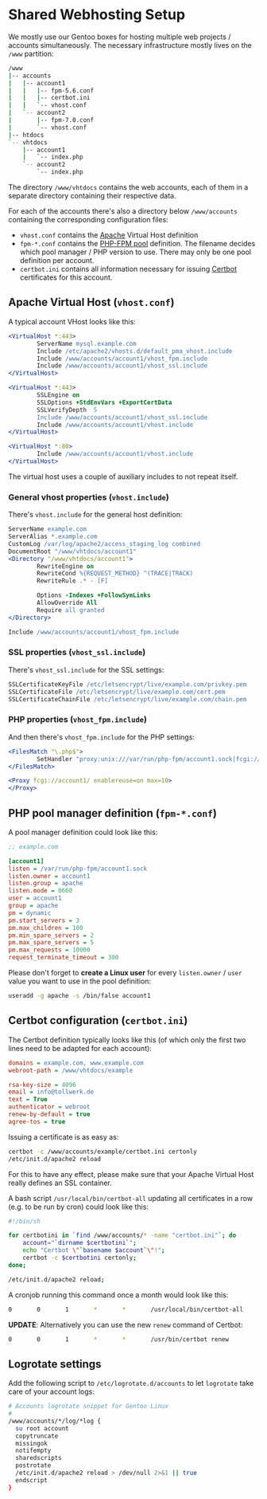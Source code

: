Shared Webhosting Setup
=======================

We mostly use our Gentoo boxes for hosting multiple web projects / accounts simultaneously. The necessary infrastructure mostly lives on the `/www` partition:

```sh
/www
|-- accounts
|   |-- account1
|   |   |-- fpm-5.6.conf
|   |   |-- certbot.ini
|   |   `-- vhost.conf
|   `-- account2
|       |-- fpm-7.0.conf
|       `-- vhost.conf
|-- htdocs
`-- vhtdocs
    |-- account1
    |   `-- index.php
    `-- account2
        `-- index.php
```

The directory `/www/vhtdocs` contains the web accounts, each of them in a separate directory containing their respective data.

For each of the accounts there's also a directory below `/www/accounts` containing the corresponding configuration files:

* `vhost.conf` contains the [Apache](../04_Software/05_Apache-PHP.md#installation) Virtual Host definition
* `fpm-*.conf` contains the [PHP-FPM pool](../04_Software/05_Apache-PHP.md#php-pool-manager-configuration) definition. The filename decides which pool manager / PHP version to use. There may only be one pool definition per account.
* `certbot.ini` contains all information necessary for issuing [Certbot](../04_Software/06_Certbot.md) certificates for this account.

Apache Virtual Host (`vhost.conf`)
----------------------------------

A typical account VHost looks like this:

```apache
<VirtualHost *:443>
        ServerName mysql.example.com
        Include /etc/apache2/vhosts.d/default_pma_vhost.include
        Include /www/accounts/account1/vhost_fpm.include
        Include /www/accounts/account1/vhost_ssl.include
</VirtualHost>

<VirtualHost *:443>
        SSLEngine on
        SSLOptions +StdEnvVars +ExportCertData
        SSLVerifyDepth  5
        Include /www/accounts/account1/vhost_ssl.include
        Include /www/accounts/account1/vhost.include
</VirtualHost>

<VirtualHost *:80>
        Include /www/accounts/account1/vhost.include
</VirtualHost>
```

The virtual host uses a couple of auxiliary includes to not repeat itself.

### General vhost properties (`vhost.include`)

There's `vhost.include` for the general host definition:

```Apache
ServerName example.com
ServerAlias *.example.com
CustomLog /var/log/apache2/access_staging_log combined
DocumentRoot "/www/vhtdocs/account1"
<Directory "/www/vhtdocs/account1">
        RewriteEngine on
        RewriteCond %{REQUEST_METHOD} ^(TRACE|TRACK)
        RewriteRule .* - [F]

        Options -Indexes +FollowSymLinks
        AllowOverride All
        Require all granted
</Directory>

Include /www/accounts/account1/vhost_fpm.include
```

### SSL properties (`vhost_ssl.include`)

There's `vhost_ssl.include` for the SSL settings:

```Apache
SSLCertificateKeyFile /etc/letsencrypt/live/example.com/privkey.pem
SSLCertificateFile /etc/letsencrypt/live/example.com/cert.pem
SSLCertificateChainFile /etc/letsencrypt/live/example.com/chain.pem
```

### PHP properties (`vhost_fpm.include`)

And then there's `vhost_fpm.include` for the PHP settings:

```Apache
<FilesMatch "\.php$">
        SetHandler "proxy:unix:///var/run/php-fpm/account1.sock|fcgi://account1/"
</FilesMatch>

<Proxy fcgi://account1/ enablereuse=on max=10>
</Proxy>
```

PHP pool manager definition (`fpm-*.conf`)
------------------------------------------

A pool manager definition could look like this:

```ini
;; example.com

[account1]
listen = /var/run/php-fpm/account1.sock
listen.owner = account1
listen.group = apache
listen.mode = 0660
user = account1
group = apache
pm = dynamic
pm.start_servers = 3
pm.max_children = 100
pm.min_spare_servers = 2
pm.max_spare_servers = 5
pm.max_requests = 10000
request_terminate_timeout = 300
```

Please don't forget to **create a Linux user** for every `listen.owner` / `user` value you want to use in the pool definition:

```sh
useradd -g apache -s /bin/false account1
```


Certbot configuration (`certbot.ini`)
-------------------------------------

The Certbot definition typically looks like this (of which only the first two lines need to be adapted for each account):

```ini
domains = example.com, www.example.com
webroot-path = /www/vhtdocs/example

rsa-key-size = 4096
email = info@tollwerk.de
text = True
authenticator = webroot
renew-by-default = true
agree-tos = true
```

Issuing a certificate is as easy as:

```sh
certbot -c /www/accounts/example/certbot.ini certonly
/etc/init.d/apache2 reload
```

For this to have any effect, please make sure that your Apache Virtual Host really defines an SSL container.

A bash script `/usr/local/bin/certbot-all` updating all certificates in a row (e.g. to be run by cron) could look like this:

```sh
#!/bin/sh

for certbotini in `find /www/accounts/* -name "certbot.ini"`; do
    account="`dirname $certbotini`";
    echo "Certbot \"`basename $account`\"!";
    certbot -c $certbotini certonly;
done;

/etc/init.d/apache2 reload;
```

A cronjob running this command once a month would look like this:

```sh
0       0       1       *       *       /usr/local/bin/certbot-all
```

**UPDATE**: Alternatively you can use the new `renew` command of Certbot:

```sh
0       0       1       *       *       /usr/bin/certbot renew
```

Logrotate settings
------------------

Add the following script to `/etc/logrotate.d/accounts` to let `logrotate` take care of your account logs:

```bash
# Accounts logrotate snippet for Gentoo Linux
#
/www/accounts/*/log/*log {
  su root account
  copytruncate
  missingok
  notifempty
  sharedscripts
  postrotate
  /etc/init.d/apache2 reload > /dev/null 2>&1 || true
  endscript
}
```
